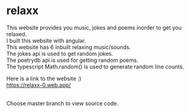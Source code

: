 # relaxx
This website provides you music, jokes and poems inorder to get you relaxed.<br>
I built this website with angular.<br>
This website has 6 inbuilt relaxing music/sounds.<br>
The jokes api is used to get random jokes.<br>
The poetrydb api is used for getting random poems.<br>
The typescript Math.random() is used to generate random line counts.<br>

Here is a link to the website :)<br>
https://relaxx-0.web.app/

<br>
Choose master branch to view source code.
